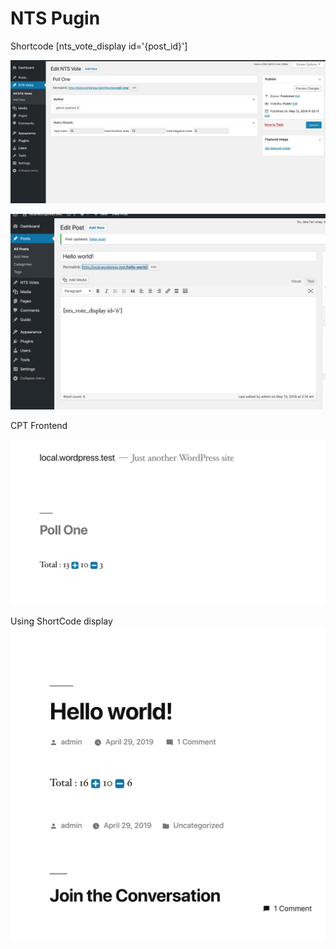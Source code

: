 # NTS Pugin

Shortcode [nts_vote_display id='{post_id}']

![Backend CPT](screenshot/nts-cpt.png)

![Backend Post](screenshot/nts-shortcode-post.png)

CPT Frontend

![Frontend CPT](screenshot/frontend-cpt.png)

Using ShortCode display
![Frontend Post with Shortcode](screenshot/frontend-post.png)
